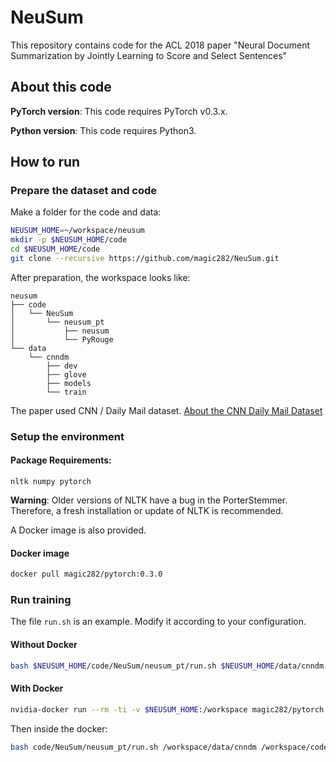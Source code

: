 # NeuSum
This repository contains code for the ACL 2018 paper "Neural Document Summarization by Jointly Learning to Score and Select Sentences"

## About this code
**PyTorch version**: This code requires PyTorch v0.3.x.

**Python version**: This code requires Python3.


## How to run

### Prepare the dataset and code
Make a folder for the code and data:
```bash
NEUSUM_HOME=~/workspace/neusum
mkdir -p $NEUSUM_HOME/code
cd $NEUSUM_HOME/code
git clone --recursive https://github.com/magic282/NeuSum.git
```
After preparation, the workspace looks like:
```
neusum
├── code
│   └── NeuSum
│       └── neusum_pt
│           ├── neusum
│           └── PyRouge
└── data
    └── cnndm
        ├── dev
        ├── glove
        ├── models
        └── train
```

The paper used CNN / Daily Mail dataset. [About the CNN Daily Mail Dataset](https://gist.github.com/magic282/e4b2ecc91f185939b2688863ae9e41c1)
### Setup the environment
#### Package Requirements:
```
nltk numpy pytorch
```
**Warning**: Older versions of NLTK have a bug in the PorterStemmer. Therefore, a fresh installation or update of NLTK is recommended.

A Docker image is also provided.
#### Docker image
```bash
docker pull magic282/pytorch:0.3.0
```
### Run training
The file `run.sh` is an example. Modify it according to your configuration.
#### Without Docker
```bash
bash $NEUSUM_HOME/code/NeuSum/neusum_pt/run.sh $NEUSUM_HOME/data/cnndm $NEUSUM_HOME/code/NeuSum/neusum_pt
```
#### With Docker
```bash
nvidia-docker run --rm -ti -v $NEUSUM_HOME:/workspace magic282/pytorch:0.3.0
```
Then inside the docker:
```bash
bash code/NeuSum/neusum_pt/run.sh /workspace/data/cnndm /workspace/code/NeuSum/neusum_pt
```